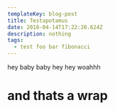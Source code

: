 ```yaml
---
templateKey: blog-post
title: Testapotamus
date: 2018-04-14T17:22:20.624Z
description: nothing
tags:
  - test foo bar fibonacci
---
```

hey baby baby hey hey woahhh

# and thats a wrap
